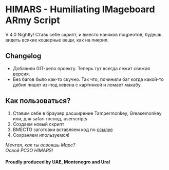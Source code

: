 # HIMARS - Humiliating IMageboard ARmy Script
V 4.0 Nightly!
Ставь себе скрипт, и вместо наняков поцреотов, будешь видеть всякие кошерные вещи, как на пикрил.
## Changelog
- Добавили GIT-репо проекту. Теперь тут всегда лежит свежая версия. 
- Без багов было как-то скучно. Так что, починили баг когда какой-то дебил пишет из-под хевена с картинкой и ломает макабу.
## Как пользоваться?
1.  Ставим себе в браузер расширение Tampermonkey, Greasemonkey или, для safari господ, userscripts
2.  Создаем новый скрипт
3.  ВМЕСТО заготовки вставляем код по [ссылке](https://raw.githubusercontent.com/himars40k/himars/main/himars.js)
4.  Сохраняем ипользуемся!

*Мечтал, как ты освоишь Марс?  
Освой РСЗО HIMARS!*

#### Proudly produced by UAE, Montenegro and Ural
